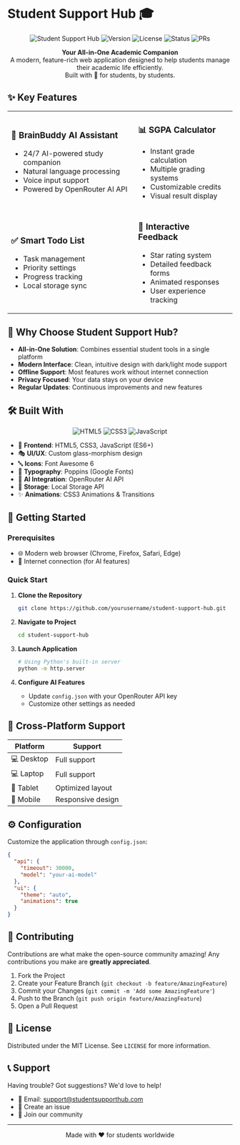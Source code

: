 # Student Support Hub 🎓

<div align="center">

![Student Support Hub](https://img.shields.io/badge/Student-Support%20Hub-6366f1)
![Version](https://img.shields.io/badge/Version-1.0-brightgreen)
![License](https://img.shields.io/badge/License-MIT-blue)
![Status](https://img.shields.io/badge/Status-Active-success)
![PRs](https://img.shields.io/badge/PRs-Welcome-ff69b4)

</div>

<p align="center">
  <b>Your All-in-One Academic Companion</b><br>
  A modern, feature-rich web application designed to help students manage their academic life efficiently.<br>
  Built with 💖 for students, by students.
</p>

## ✨ Key Features

<table>
  <tr>
    <td>
      <h3>🤖 BrainBuddy AI Assistant</h3>
      <ul>
        <li>24/7 AI-powered study companion</li>
        <li>Natural language processing</li>
        <li>Voice input support</li>
        <li>Powered by OpenRouter AI API</li>
      </ul>
    </td>
    <td>
      <h3>📊 SGPA Calculator</h3>
      <ul>
        <li>Instant grade calculation</li>
        <li>Multiple grading systems</li>
        <li>Customizable credits</li>
        <li>Visual result display</li>
      </ul>
    </td>
  </tr>
  <tr>
    <td>
      <h3>✅ Smart Todo List</h3>
      <ul>
        <li>Task management</li>
        <li>Priority settings</li>
        <li>Progress tracking</li>
        <li>Local storage sync</li>
      </ul>
    </td>
    <td>
      <h3>💬 Interactive Feedback</h3>
      <ul>
        <li>Star rating system</li>
        <li>Detailed feedback forms</li>
        <li>Animated responses</li>
        <li>User experience tracking</li>
      </ul>
    </td>
  </tr>
</table>

## 🎯 Why Choose Student Support Hub?

- **All-in-One Solution**: Combines essential student tools in a single platform
- **Modern Interface**: Clean, intuitive design with dark/light mode support
- **Offline Support**: Most features work without internet connection
- **Privacy Focused**: Your data stays on your device
- **Regular Updates**: Continuous improvements and new features

## 🛠️ Built With

<div align="center">

![HTML5](https://img.shields.io/badge/HTML5-E34F26?style=for-the-badge&logo=html5&logoColor=white)
![CSS3](https://img.shields.io/badge/CSS3-1572B6?style=for-the-badge&logo=css3&logoColor=white)
![JavaScript](https://img.shields.io/badge/JavaScript-F7DF1E?style=for-the-badge&logo=javascript&logoColor=black)

</div>

- 🎨 **Frontend**: HTML5, CSS3, JavaScript (ES6+)
- 🎭 **UI/UX**: Custom glass-morphism design
- 🔤 **Icons**: Font Awesome 6
- 📝 **Typography**: Poppins (Google Fonts)
- 🤖 **AI Integration**: OpenRouter AI API
- 💾 **Storage**: Local Storage API
- ✨ **Animations**: CSS3 Animations & Transitions

## 🚀 Getting Started

### Prerequisites

- 🌐 Modern web browser (Chrome, Firefox, Safari, Edge)
- 🔌 Internet connection (for AI features)

### Quick Start

1. **Clone the Repository**
   ```bash
   git clone https://github.com/yourusername/student-support-hub.git
   ```

2. **Navigate to Project**
   ```bash
   cd student-support-hub
   ```

3. **Launch Application**
   ```bash
   # Using Python's built-in server
   python -m http.server
   ```

4. **Configure AI Features**
   - Update `config.json` with your OpenRouter API key
   - Customize other settings as needed

## 📱 Cross-Platform Support

| Platform | Support |
|----------|----------|
| 💻 Desktop | Full support |
| 💻 Laptop | Full support |
| 📱 Tablet | Optimized layout |
| 📱 Mobile | Responsive design |

## ⚙️ Configuration

Customize the application through `config.json`:

```json
{
  "api": {
    "timeout": 30000,
    "model": "your-ai-model"
  },
  "ui": {
    "theme": "auto",
    "animations": true
  }
}
```

## 🤝 Contributing

Contributions are what make the open-source community amazing! Any contributions you make are **greatly appreciated**.

1. Fork the Project
2. Create your Feature Branch (`git checkout -b feature/AmazingFeature`)
3. Commit your Changes (`git commit -m 'Add some AmazingFeature'`)
4. Push to the Branch (`git push origin feature/AmazingFeature`)
5. Open a Pull Request

## 📄 License

Distributed under the MIT License. See `LICENSE` for more information.

## 📞 Support

Having trouble? Got suggestions? We'd love to help!

- 📧 Email: support@studentsupporthub.com
- 🌟 Create an issue
- 💬 Join our community

---

<div align="center">
Made with ❤️ for students worldwide
</div>
